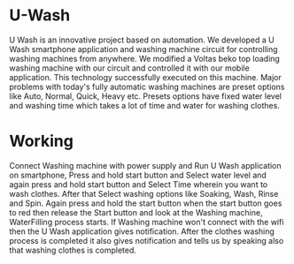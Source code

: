 # U-Wash
U Wash is an innovative project based on automation. We developed a U Wash smartphone application and washing machine circuit for controlling washing machines from anywhere. We modified a Voltas beko top loading washing machine with our circuit and controlled it with our mobile application. This technology successfully executed on this machine. Major problems with today's fully automatic washing machines are preset options like Auto, Normal, Quick, Heavy etc. Presets options have fixed water level and washing time which takes a lot of time and water for washing clothes. 

# Working 
Connect Washing machine with power supply and Run U Wash application on smartphone, Press and hold start button and Select water level and again press and hold start button and Select Time wherein you want to wash clothes. After that Select washing options like Soaking, Wash, Rinse and Spin. Again press and hold the start button when the start button goes to red then release the Start button and look at the Washing machine, WaterFilling process starts. If Washing machine won't connect with the wifi then the U Wash application gives
notification. After the clothes washing process is completed it also gives notification and tells us by speaking also that washing clothes is completed. 
